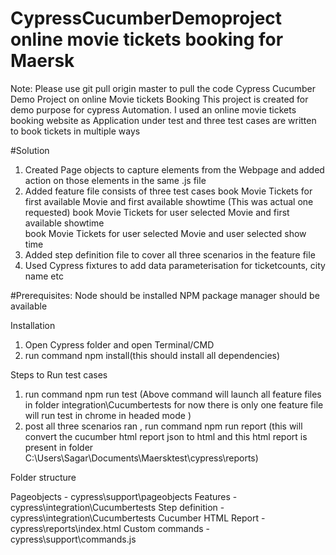 # CypressCucumberDemoproject online movie tickets booking for Maersk

Note: Please use git pull origin master to pull the code 
Cypress Cucumber Demo Project on online Movie tickets Booking
This project is created for demo purpose for cypress Automation.
I used an online movie tickets booking website as Application under test and three test cases are written to book tickets in multiple ways 

#Solution 
1. Created Page objects to capture elements from the Webpage and added action on those elements in the same <pajeobjectname>.js file 
2. Added feature file consists of three test cases 
    book Movie Tickets for first available Movie and first available showtime (This was actual one requested)
    book Movie Tickets for user selected Movie and first available showtime  
    book Movie Tickets for user selected Movie and user selected show time
3. Added step definition file to cover all three scenarios in the feature file 
4. Used Cypress fixtures to add data parameterisation for ticketcounts, city name etc 

#Prerequisites:
Node should be installed 
NPM package manager should be available

Installation 
1. Open Cypress folder and open Terminal/CMD 
2. run command npm install(this should install all dependencies)

Steps to Run test cases 
1. run command npm run test 
    (Above command will launch all feature files in folder integration\Cucumbertests for now there is only one feature file
    will run test in chrome in headed mode )
2. post all three scenarios ran , run command npm run report
    (this will convert the cucumber html report json to html and this html report is present in folder C:\Users\Sagar\Documents\Maersktest\cypress\reports)

Folder structure 

Pageobjects - cypress\support\pageobjects
Features - cypress\integration\Cucumbertests
Step definition - cypress\integration\Cucumbertests
Cucumber HTML Report - cypress\reports\index.html
Custom commands - cypress\support\commands.js
